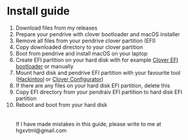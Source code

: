 <!DOCTYPE html>
<html>
<body>
  <h1>Install guide</h1>
<ol>
<li>Download files from my releases</>
<li>Prepare your pendrive with clover bootloader and macOS installer </>
<li>Remove all files from your pendrive clover partition (EFI) </>
<li>Copy downloaded directory to your clover partition </>
<li>Boot from pendrive and install macOS on your laptop </>
<li>Create EFI partition on your hard disk with for example <a href="https://sourceforge.net/projects/cloverefiboot/">Clover EFI bootloader</a> or manually </li>
<li>Mount hard disk and pendrive EFI partition with your favourite tool (<a href="https://github.com/headkaze/Hackintool/releases">Hackintool</a> or 
<a href="https://mackie100projects.altervista.org/download-clover-configurator/">Clover Configurator</a>)</li>
<li>If there are any files on your hard disk EFI partition, delete this </li>
<li>Copy EFI directory from your pendraiv EFI partition to hard disk EFI partition</li>
<li>Reboot and boot from your hard disk</li>
<br><br>
If I have made mistakes in this guide, please write to me at hgxvtml@gmail.com
</body>
</html>
